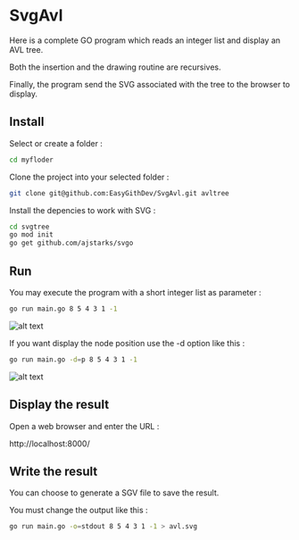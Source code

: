 # SvgAvl

Here is a complete GO program which reads an integer list and display an AVL tree. 

Both the insertion and the drawing routine are recursives. 

Finally, the program send the SVG associated with the tree to the browser to display.

## Install

Select or create a folder :

```sh
cd myfloder
```

Clone the project into your selected folder :

```sh
git clone git@github.com:EasyGithDev/SvgAvl.git avltree
```

Install the depencies to work with SVG :

```sh
cd svgtree
go mod init
go get github.com/ajstarks/svgo
```

## Run

You may execute the program with a short integer list as parameter :

```sh
go run main.go 8 5 4 3 1 -1
```

![alt text](../assets/avl.svg?raw=true)


If you want display the node position use the -d option like this : 

```sh
go run main.go -d=p 8 5 4 3 1 -1
```

![alt text](../assets/avl-p.svg?raw=true)

## Display the result

Open a web browser and enter the URL :

http://localhost:8000/

## Write the result

You can choose to generate a SGV file to save the result.

You must change the output like this :

```sh
go run main.go -o=stdout 8 5 4 3 1 -1 > avl.svg
```
